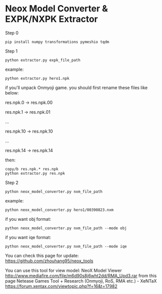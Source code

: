 # Neox Model Converter & EXPK/NXPK Extractor

Step 0
```
pip install numpy transformations pymeshio tqdm
```
Step 1
```
python extractor.py expk_file_path
```
example:
```
python extractor.py hero1.npk
```
if you'll unpack Onmyoji game.
you should first rename these files like below:

res.npk.0 -> res.npk.00

res.npk.1 -> res.npk.01

...

res.npk.10 -> res.npk.10

...

res.npk.14 -> res.npk.14


then:
```
copy/b res.npk.* res.npk
python extractor.py res.npk
```

Step 2
```
python neox_model_converter.py nxm_file_path
```
example:
```
python neox_model_converter.py hero1/00390823.nxm
```
if you want obj format:
```
python neox_model_converter.py nxm_file_path --mode obj
```
if you want iqe format:
```
python neox_model_converter.py nxm_file_path --mode iqe
```

You can check this page for update:
https://github.com/zhouhang95/neox_tools

You can use this tool for view model:
NeoX Model Viewer
http://www.mediafire.com/file/m6d90s8j6wht2dd/RMA_Upd3.rar
from this page
Netease Games Tool + Research (Onmyoji, RoS, RMA etc.) - XeNTaX
https://forum.xentax.com/viewtopic.php?f=16&t=17982